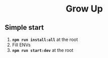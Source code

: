 <h1 align="center">
  Grow Up
</h1>

## Simple start

1. **`npm run install:all`** at the root
2. Fill ENVs
3. **`npm run start:dev`** at the root